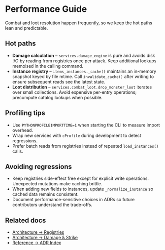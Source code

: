 # Performance Guide

Combat and loot resolution happen frequently, so we keep the hot paths lean and predictable.

## Hot paths

- **Damage calculation** – `services.damage_engine` is pure and avoids disk I/O by reading
  from registries once per attack. Keep additional lookups memoised in the calling command.
- **Instance registry** – `items_instances._cache()` maintains an in-memory snapshot keyed
  by file mtime. Call `invalidate_cache()` after writing to ensure subsequent reads see the
  latest state.
- **Loot distribution** – `services.combat_loot.drop_monster_loot` iterates over small
  collections. Avoid expensive per-entry operations; precompute catalog lookups when
  possible.

## Profiling tips

- Use `PYTHONPROFILEIMPORTTIME=1` when starting the CLI to measure import overhead.
- Wrap new services with `cProfile` during development to detect regressions.
- Prefer batch reads from registries instead of repeated `load_instances()` calls.

## Avoiding regressions

- Keep registries side-effect free except for explicit write operations. Unexpected
  mutations make caching brittle.
- When adding new fields to instances, update `_normalize_instance` so cached data remains
  consistent.
- Document performance-sensitive choices in ADRs so future contributors understand the
  trade-offs.

## Related docs

- [Architecture → Registries](../architecture/registries.md)
- [Architecture → Damage & Strike](../architecture/damage-and-strike.md)
- [Reference → ADR Index](../reference/adr-index.md)
